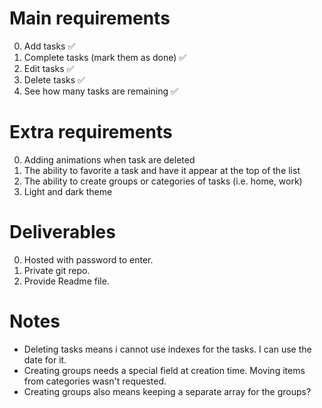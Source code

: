 # Main requirements

0. Add tasks ✅
1. Complete tasks (mark them as done) ✅
2. Edit tasks ✅
3. Delete tasks ✅
4. See how many tasks are remaining ✅

# Extra requirements

0. Adding animations when task are deleted
1. The ability to favorite a task and have it appear at the top of the list
2. The ability to create groups or categories of tasks (i.e. home, work)
3. Light and dark theme

# Deliverables

0. Hosted with password to enter.
1. Private git repo.
2. Provide Readme file.

# Notes

- Deleting tasks means i cannot use indexes for the tasks. I can use the date for it.
- Creating groups needs a special field at creation time. Moving items from categories wasn't requested.
- Creating groups also means keeping a separate array for the groups?
